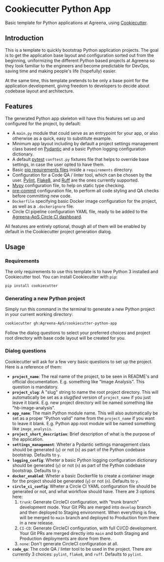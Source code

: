 # Cookiecutter Python App

Basic template for Python applications at Agreena, using 
[Cookiecutter](https://github.com/cookiecutter/cookiecutter).


## Introduction

This is a template to quickly bootstrap Python application projects. The goal
is to get the application base layout and configuration sorted out from the
beginning, uniformizing the different Python based projects at Agreena so they 
look familiar to the engineers and become predictable for DevOps, saving time 
and making people's life (hopefully) easier.

At the same time, this template pretends to be only a base point for the 
application development, giving freedom to developers to decide about codebase 
layout and architecture.


## Features

The generated Python app skeleton will have this features set up and configured
for the project, by default:

- A `main.py` module that could serve as an entrypoint for your app, or also
  otherwise as a quick, easy to substitute example.
- Minimum app layout including by default a project settings management class
  based on [Pydantic](https://pydantic-docs.helpmanual.io/) and a basic Python
  logging configuration dictionary.
- A default [pytest](https://docs.pytest.org/en/latest/) `conftest.py` fixtures
  file that helps to override base settings, in case the user opted to have 
  them.
- Basic [pip requirements files](https://pip.pypa.io/en/latest/user_guide/#requirements-files)
  inside a `requirements` directory.
- Configuration for a Code QA / linter tool, which can be chosen by the 
  user. [Pylint](https://pylint.org/), [Flake8](https://flake8.pycqa.org/en/latest/),
  and [Ruff](https://beta.ruff.rs/docs/) are the ones currently supported.
- [Mypy](http://mypy-lang.org/) configuration file, to help on static type 
  checking.
- [pre-commit](https://pre-commit.com/) configuration file, to perform all
  code styling and QA checks before committing new code.
- `Dockerfile` specifying basic Docker image configuration for the project, as
  well as a `.dockerignore` file.
- Circle CI pipeline configuration YAML file, ready to be added to the
  [Agreena-ApS Circle CI dashboard](https://app.circleci.com/pipelines/github/Agreena-ApS).

All features are entirely optional, though all of them will be enabled by
default in the Cookiecutter project generation dialog.


## Usage

### Requirements

The only requirements to use this template is to have Python 3 installed and
Cookiecutter tool. You can install Cookiecutter with `pip`:

```bash
pip install cookiecutter
```

### Generating a new Python project

Simply run this command in the terminal to generate a new Python project in your
current working directory:

```bash
cookiecutter gh:Agreena-ApS/cookiecutter-python-app
```

Follow the dialog questions to select your preferred choices and project root
directory with base code layout will be created for you.

### Dialog questions

Cookiecutter will ask for a few very basic questions to set up the project. Here
is a reference of them:

- **`project_name`**: The real name of the project, to be seen in README's and
  official documentation. E.g. something like "Image Analysis". This question
  is mandatory.
- **`project_slug`**: A "slug" string to name the root project directory. This
  will automatically be set as a _slugified_ version of `project_name` if you
  just leave it blank. E.g. new project directory will be named something like 
  "hb-image-analysis".
- **`app_name`**: The main Python module name. This will also automatically be
  set as a proper "Python valid" name from the `project_name` if you want to
  leave it blank. E.g. Python app root module will be named something like 
  `image_analysis`.
- **`project_short_description`**: Brief description of what is the purpose of
  the application.
- **`settings_management`**: Wheter a Pydantic settings management class should
  be generated (`y`) or not (`n`) as part of the Python codebase bootstrap.
  Defaults to `y`.
- **`logging_config`**: Wheter a basic Python logging configuration dictionary
  should be generated (`y`) or not (`n`) as part of the Python codebase 
  bootstrap. Defaults to `y`.
- **`docker_enabled`**: Wheter a basic Dockerfile to create a container image
  for the project should be generated (`y`) or not (`n`). Defaults to `y`.
- **`circle_ci_config`**: Wheter a Circle CI YAML configuration file should be
  generated or not, and what workflow should have. There are 3 options here:
  1. `trunk`: Generate CircleCI configuration, with "trunk branch" development
  mode. Your Git PRs are merged into `develop` branch and then deployed to
  Staging environment. When everything is fine, will be merged to `main` branch
  and deployed to Production from there in a new release.
  2. `CI-CD`: Generate CircleCI configuration, with full CI/CD development. Your
  Git PRs are merged directly into `main` and both Staging and Production
  deployments are done from there.
  3. `none`: Don't generate CircleCI configuration at all.
- **`code_qa`**: The code QA / linter tool to be used in the project. There are
  currently 3 choices: `pylint`, `flake8`, and `ruff`. Defaults to `pylint`.
